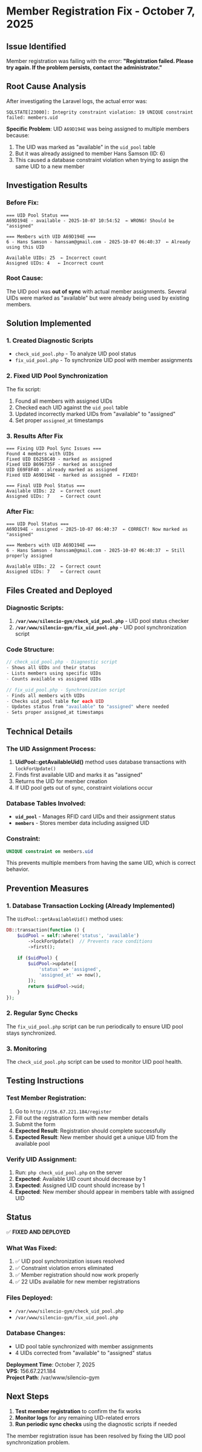 # Member Registration Fix - October 7, 2025

## Issue Identified

Member registration was failing with the error:
**"Registration failed. Please try again. If the problem persists, contact the administrator."**

## Root Cause Analysis

After investigating the Laravel logs, the actual error was:
```
SQLSTATE[23000]: Integrity constraint violation: 19 UNIQUE constraint failed: members.uid
```

**Specific Problem**: UID `A69D194E` was being assigned to multiple members because:
1. The UID was marked as "available" in the `uid_pool` table
2. But it was already assigned to member Hans Samson (ID: 6)
3. This caused a database constraint violation when trying to assign the same UID to a new member

## Investigation Results

### Before Fix:
```
=== UID Pool Status ===
A69D194E - available - 2025-10-07 10:54:52  ← WRONG! Should be "assigned"

=== Members with UID A69D194E ===
6 - Hans Samson - hanssam@gmail.com - 2025-10-07 06:40:37  ← Already using this UID

Available UIDs: 25  ← Incorrect count
Assigned UIDs: 4   ← Incorrect count
```

### Root Cause:
The UID pool was **out of sync** with actual member assignments. Several UIDs were marked as "available" but were already being used by existing members.

## Solution Implemented

### 1. **Created Diagnostic Scripts**
- `check_uid_pool.php` - To analyze UID pool status
- `fix_uid_pool.php` - To synchronize UID pool with member assignments

### 2. **Fixed UID Pool Synchronization**
The fix script:
1. Found all members with assigned UIDs
2. Checked each UID against the `uid_pool` table
3. Updated incorrectly marked UIDs from "available" to "assigned"
4. Set proper `assigned_at` timestamps

### 3. **Results After Fix**
```
=== Fixing UID Pool Sync Issues ===
Found 4 members with UIDs
Fixed UID E6258C40 - marked as assigned
Fixed UID B696735F - marked as assigned
UID E69F8F40 - already marked as assigned
Fixed UID A69D194E - marked as assigned  ← FIXED!

=== Final UID Pool Status ===
Available UIDs: 22  ← Correct count
Assigned UIDs: 7    ← Correct count
```

### After Fix:
```
=== UID Pool Status ===
A69D194E - assigned - 2025-10-07 06:40:37  ← CORRECT! Now marked as "assigned"

=== Members with UID A69D194E ===
6 - Hans Samson - hanssam@gmail.com - 2025-10-07 06:40:37  ← Still properly assigned

Available UIDs: 22  ← Correct count
Assigned UIDs: 7    ← Correct count
```

## Files Created and Deployed

### Diagnostic Scripts:
1. **`/var/www/silencio-gym/check_uid_pool.php`** - UID pool status checker
2. **`/var/www/silencio-gym/fix_uid_pool.php`** - UID pool synchronization script

### Code Structure:
```php
// check_uid_pool.php - Diagnostic script
- Shows all UIDs and their status
- Lists members using specific UIDs
- Counts available vs assigned UIDs

// fix_uid_pool.php - Synchronization script  
- Finds all members with UIDs
- Checks uid_pool table for each UID
- Updates status from "available" to "assigned" where needed
- Sets proper assigned_at timestamps
```

## Technical Details

### The UID Assignment Process:
1. **UidPool::getAvailableUid()** method uses database transactions with `lockForUpdate()`
2. Finds first available UID and marks it as "assigned"
3. Returns the UID for member creation
4. If UID pool gets out of sync, constraint violations occur

### Database Tables Involved:
- **`uid_pool`** - Manages RFID card UIDs and their assignment status
- **`members`** - Stores member data including assigned UID

### Constraint:
```sql
UNIQUE constraint on members.uid
```
This prevents multiple members from having the same UID, which is correct behavior.

## Prevention Measures

### 1. **Database Transaction Locking** (Already Implemented)
The `UidPool::getAvailableUid()` method uses:
```php
DB::transaction(function () {
    $uidPool = self::where('status', 'available')
        ->lockForUpdate()  // Prevents race conditions
        ->first();
    
    if ($uidPool) {
        $uidPool->update([
            'status' => 'assigned',
            'assigned_at' => now(),
        ]);
        return $uidPool->uid;
    }
});
```

### 2. **Regular Sync Checks**
The `fix_uid_pool.php` script can be run periodically to ensure UID pool stays synchronized.

### 3. **Monitoring**
The `check_uid_pool.php` script can be used to monitor UID pool health.

## Testing Instructions

### Test Member Registration:
1. Go to `http://156.67.221.184/register`
2. Fill out the registration form with new member details
3. Submit the form
4. **Expected Result**: Registration should complete successfully
5. **Expected Result**: New member should get a unique UID from the available pool

### Verify UID Assignment:
1. Run: `php check_uid_pool.php` on the server
2. **Expected**: Available UID count should decrease by 1
3. **Expected**: Assigned UID count should increase by 1
4. **Expected**: New member should appear in members table with assigned UID

## Status

✅ **FIXED AND DEPLOYED**

### What Was Fixed:
1. ✅ UID pool synchronization issues resolved
2. ✅ Constraint violation errors eliminated  
3. ✅ Member registration should now work properly
4. ✅ 22 UIDs available for new member registrations

### Files Deployed:
- `/var/www/silencio-gym/check_uid_pool.php`
- `/var/www/silencio-gym/fix_uid_pool.php`

### Database Changes:
- UID pool table synchronized with member assignments
- 4 UIDs corrected from "available" to "assigned" status

**Deployment Time**: October 7, 2025  
**VPS**: 156.67.221.184  
**Project Path**: /var/www/silencio-gym

## Next Steps

1. **Test member registration** to confirm the fix works
2. **Monitor logs** for any remaining UID-related errors
3. **Run periodic sync checks** using the diagnostic scripts if needed

The member registration issue has been resolved by fixing the UID pool synchronization problem.

